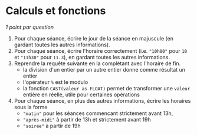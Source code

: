 # Calculs et fonctions

*1 point par question*

1. Pour chaque séance, écrire le jour de la séance en majuscule (en gardant toutes les autres informations).
1. Pour chaque séance, écrire l'horaire correctement (i.e. `"10h00"` pour `10` et `"11h30"` pour `11.3`), en gardant toutes les autres informations.
1. Reprendre la requête suivante en la complétant avec l'horaire de fin.
	- la division d'un entier par un autre entier donne comme résultat un entier
	- l'opérateur `%` est le modulo
	- la fonction `CAST(valeur as FLOAT)` permet de transformer une `valeur` entière en réelle, utile pour certaines opérations
1. Pour chaque séance, en plus des autres informations, écrire les horaires sous la forme
	- `"matin"` pour les séances commencant strictement avant 13h, 
	- `"après-midi"` à partir de 13h et strictement avant 19h
	- `"soirée"` à partir de 19h

